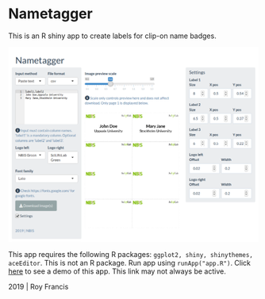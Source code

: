 # Nametagger

This is an R shiny app to create labels for clip-on name badges.

![](preview.png)

This app requires the following R packages: `ggplot2, shiny, shinythemes, aceEditor`. This is not an R package. Run app using `runApp("app.R")`. Click [here](https://roymf.shinyapps.io/nametagger/) to see a demo of this app. This link may not always be active.

2019 | Roy Francis
